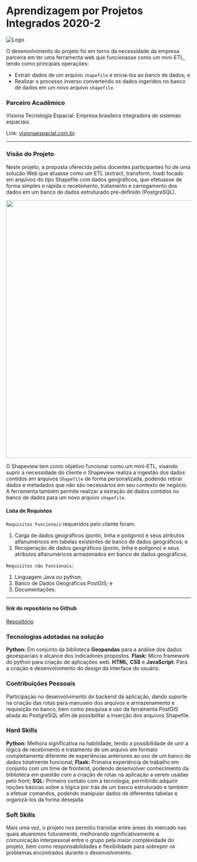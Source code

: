 # Aprendizagem por Projetos Integrados 2020-2
![Logo](https://user-images.githubusercontent.com/56441534/138449995-c249e266-cdb5-4cdb-a018-45b64c0ae2c3.png)

O desenvolvimento do projeto foi em torno da necessidade da empresa parceira em ter uma ferramenta web que funcionasse como um mini-ETL, tendo como principais operações:
- Extrair dados de um arquivo `shapefile` e envia-los ao banco de dados; e
- Realizar o processo inverso convertendo os dados ingeridos no banco de dados em um novo arquivo `shapefile`.

### Parceiro Acadêmico
Visiona Tecnologia Espacial: Empresa brasileira integradora de sistemas espaciais.

Link:  [visionaespacial.com.br](https://www.visionaespacial.com.br/).


***

### Visão do Projeto
Neste projeto, a proposta oferecida pelos docentes participantes foi de uma solução Web que atuasse como um ETL (extract, transform, load) focado em arquivos do tipo Shapefile com dados geográficos, que efetuasse de forma simples e rápida o recebimento, tratamento e carregamento dos dados em um banco de dados estruturado pré-definido (PostgreSQL).

<img src="https://user-images.githubusercontent.com/58118956/100612612-05759b00-32f2-11eb-992a-c1380029209a.png" width="700"/>

O Shapeview tem como objetivo funcionar como um mini-ETL, visando suprir a necessidade do cliente o Shapeview realiza a ingestão dos dados contidos em arquivos `Shapefile` de forma personalizada, podendo retirar dados e metadados que não são necessários em seu contexto de negócio.
A ferramenta também permite realizar a extração de dados contidos no banco de dados para um novo arquivo `shapefile`.

#### Lista de Requistos 

`Requisitos Funcionais` requeridos pelo cliente foram:
1. Carga de dados geográficos (ponto, linha e polígono) e seus atributos alfanuméricos em tabelas existentes de banco de dados geográficos; e
2. Recuperação de dados geográficos (ponto, linha e polígono) e seus atributos alfanuméricos armazenados em banco de dados geográficos.

`Requisitos não Funcionais`:
1. Linguagem Java ou python; 
2. Banco de Dados Geográficos PostGIS; e
3. Documentações.

***

#### link do repositório no Github
[Repositório](https://github.com/Mateus-Prestes/ShapeView)


### Tecnologias adotadas na solução
**Python:** Em conjunto da biblioteca **Geopandas** para a análise dos dados geoespaciais e alcance dos indicadores propostos.
**Flask:** Micro framework do python para criação de aplicações web.
**HTML**, **CSS** e **JavaScript:** Para a criação e desenvolvimento do design da Interface do usuário.



### Contribuições Pessoais
Participação no desenvolvimento do backend da aplicação, dando suporte na criação das rotas para manuseio dos arquivos e armazenamento e requisição no banco, bem como pesquisa e uso da ferramenta PostGIS aliada ao PostgreSQL afim de possibilitar a inserção dos arquivos Shapefile.

### Hard Skills
**Python:** Melhora significativa na habilidade, tendo a possibilidade de unir a lógica de recebimento e tratamento de um arquivo em formato completamente diferente de experiências anteriores ao uso de um banco de dados totalmente funcional;
**Flask:** Primeira experiëncia de trabalho em conjunto com um time de frontend, podendo desenvolver conhecimento da biblioteca em questão com a criação de rotas na aplicação a serem usadas pelo front;
**SQL:** Primeiro contato com a tecnologia, permitindo adquirir noções básicas sobre a lógica por trás de um banco estruturado e também a efetuar comandos, podendo manipular dados de diferentes tabelas e organizá-los da forma desejada.

### Soft Skills
Mais uma vez, o projeto nos permitiu transitar entre áreas do mercado nas quais atuaremos futuramente, melhorando significativamente a comunicação interpessoal entre o grupo pela maior complexidade do projeto, bem como responsabilidades e flexibilidade para sobrepor os problemas encontrados durante o desenvolvimento.

 
